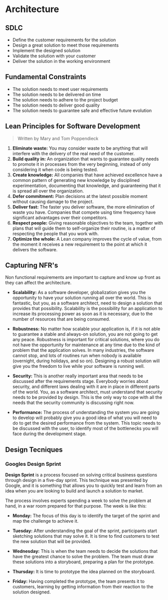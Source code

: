 # Architecture

## SDLC

- Define the customer requirements for the solution
- Design a great solution to meet those requirements
- Implement the designed solution
- Validate the solution with your customer
- Deliver the solution in the working environment

## Fundamental Constraints

- The solution needs to meet user requirements
- The solution needs to be delivered on time
- The solution needs to adhere to the project budget
- The solution needs to deliver good quality
- The solution needs to guarantee safe and effective future evolution

## Lean Principles for Software Development

> Written by Mary and Tom Poppendieck

1. **Eliminate waste:** You may consider waste to be anything that will interfere with the delivery of the real need of the customer.
2. **Build quality in:** An organization that wants to guarantee quality needs to promote it in processes from the very beginning, instead of only considering it when code is being tested.
3. **Create knowledge:** All companies that have achieved excellence have a common pattern of generating new knowledge by disciplined experimentation, documenting that knowledge, and guaranteeing that it is spread all over the organization.
4. **Defer commitment:** Plan decisions at the latest possible moment without causing damage to the project.
5. **Deliver fast:** The faster you deliver software, the more elimination of waste you have. Companies that compete using time frequency have significant advantages over their competitors.
6. **Respect people:** Giving reasonable objectives to the team, together with plans that will guide them to self-organize their routine, is a matter of respecting the people that you work with.
7. **Optimize the whole:** A Lean company improves the cycle of value, from the moment it receives a new requirement to the point at which it delivers the software.

## Capturing NFR's

Non functional requirements are important to capture and know up front as they can affect the architecture.

- **Scalability:** As a software developer, globalization gives you the opportunity to have your solution running all over the world. This is fantastic, but you, as a software architect, need to design a solution that provides that possibility. Scalability is the possibility for an application to increase its processing power as soon as it is necessary, due to the number of resources that are being consumed.

- **Robustness:** No matter how scalable your application is, if it is not able to guarantee a stable and always-on solution, you are not going to get any peace. Robustness is important for critical solutions, where you do not have the opportunity for maintenance at any time due to the kind of problem that the application solves. In many industries, the software cannot stop, and lots of routines run when nobody is available (overnight, during holidays, and so on). Designing a robust solution will give you the freedom to live while your software is running well.

- **Security:** This is another really important area that needs to be discussed after the requirements stage. Everybody worries about security, and different laws dealing with it are in place in different parts of the world. You, as a software architect, must understand that security needs to be provided by design. This is the only way to cope with all the needs that the security community is discussing right now.
  
- **Performance:** The process of understanding the system you are going to develop will probably give you a good idea of what you will need to do to get the desired performance from the system. This topic needs to be discussed with the user, to identify most of the bottlenecks you will face during the development stage.

## Design Tecniques

### Googles Design Sprint

**Design Sprint** is a process focused on solving critical business questions through design in a five-day sprint. This technique was presented by Google, and it is something that allows you to quickly test and learn from an idea when you are looking to build and launch a solution to market.

The process involves experts spending a week to solve the problem at hand, in a war room prepared for that purpose. The week is like this:

- **Monday:** The focus of this day is to identify the target of the sprint and map the challenge to achieve it.

- **Tuesday:** After understanding the goal of the sprint, participants start sketching solutions that may solve it. It is time to find customers to test the new solution that will be provided.

- **Wednesday:** This is when the team needs to decide the solutions that have the greatest chance to solve the problem. The team must draw these solutions into a storyboard, preparing a plan for the prototype.

- **Thursday:** It is time to prototype the idea planned on the storyboard.

- **Friday:** Having completed the prototype, the team presents it to customers, learning by getting information from their reaction to the solution designed.